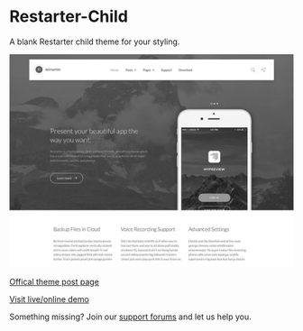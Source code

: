 # Restarter-Child
A blank Restarter child theme for your styling.

![Restarter WordPress Child Theme](screenshot.jpg)

[Offical theme post page](https://wordpress.org/themes/restarter/)

[Visit live/online demo](https://demo.mypreview.one/restarter/)

Something missing? Join our [support forums](https://support.mypreview.one/t/restarter) and let us help you.

